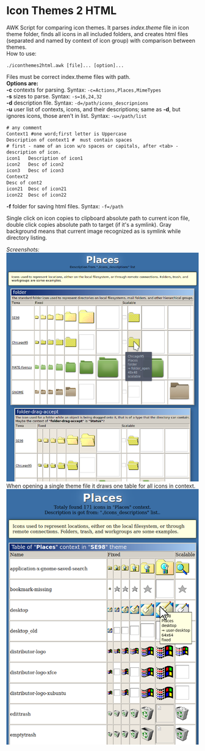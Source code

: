 # Icon Themes 2 HTML

AWK Script for comparing icon themes. It parses *index.theme* file in icon theme folder, finds all icons in all included folders, and creates html files (separated and named by context of icon group) with comparison between themes.<br>How to use:
```
./iconthemes2html.awk [file]... [option]...
```

Files must be correct index.theme files with path.
<br>**Options are:**<br>
**-c** contexts for parsing. Syntax: `-c=Actions,Places,MimeTypes`<br>
**-s** sizes to parse. Syntax: `-s=16,24,32`<br>
**-d** description file. Syntax: `-d=/path/icons_descripnions`<br>
**-u** user list of contexts, icons, and their descriptions; same as **-d**, but ignores icons, those aren't in list. Syntax: `-u=/path/list`<br>

```
# any comment
Context1 #one word;first letter is Uppercase
Description of context1 #  must contain spaces
# first - name of an icon w/o spaces or capitals, after <tab> - description of icon.
icon1	Description of icon1
icon2	Desc of icon2
icon3	Desc of icon3
Context2
Desc of cont2
icon21	Desc of icon21
icon22	Desc of icon22
```

**-f** folder for saving html files. Syntax: `-f=/path`<br>

Single click on icon copies to clipboard absolute path to current icon file, double click copies absolute path to target (if it's a symlink).
Gray background means that current image recognized as is symlink while directory listing.<br>

*Screenshots:*<br>
![output html page](ith2html.png)<br>
When opening a single theme file it draws one table for all icons in context.<br>
![output html page](ith2html_single.png)